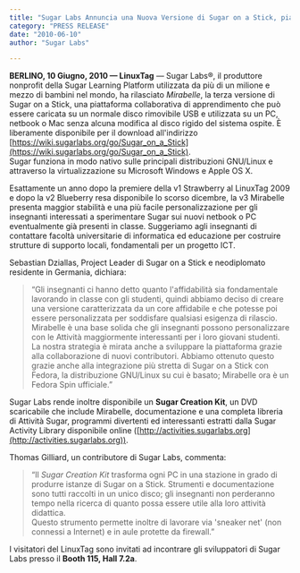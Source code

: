 ```yaml
---
title: "Sugar Labs Annuncia una Nuova Versione di Sugar on a Stick, piattaforma software educativa per bambini"
category: "PRESS RELEASE"
date: "2010-06-10"
author: "Sugar Labs"

---
```

<!-- markdownlint-disable -->

**BERLINO, 10 Giugno, 2010 — LinuxTag** — Sugar Labs®, il produttore nonprofit della Sugar Learning Platform utilizzata da più di un milione e mezzo di bambini nel mondo, ha rilasciato *Mirabelle*, la terza versione di Sugar on a Stick, una piattaforma collaborativa di apprendimento che può essere caricata su un normale disco rimovibile USB e utilizzata su un PC, netbook o Mac senza alcuna modifica al disco rigido del sistema ospite. È liberamente disponibile per il download all'indirizzo [https://wiki.sugarlabs.org/go/Sugar_on_a_Stick](https://wiki.sugarlabs.org/go/Sugar_on_a_Stick).  
Sugar funziona in modo nativo sulle principali distribuzioni GNU/Linux e attraverso la virtualizzazione su Microsoft Windows e Apple OS X.

Esattamente un anno dopo la premiere della v1 Strawberry al LinuxTag 2009 e dopo la v2 Blueberry resa disponibile lo scorso dicembre, la v3 Mirabelle presenta maggior stabilità e una più facile personalizzazione per gli insegnanti interessati a sperimentare Sugar sui nuovi netbook o PC eventualmente già presenti in classe. Suggeriamo agli insegnanti di contattare facoltà universitarie di informatica ed educazione per costruire strutture di supporto locali, fondamentali per un progetto ICT.

Sebastian Dziallas, Project Leader di Sugar on a Stick e neodiplomato residente in Germania, dichiara:  
> “Gli insegnanti ci hanno detto quanto l'affidabilità sia fondamentale lavorando in classe con gli studenti, quindi abbiamo deciso di creare una versione caratterizzata da un core affidabile e che potesse poi essere personalizzata per soddisfare qualsiasi esigenza di rilascio.  
> Mirabelle è una base solida che gli insegnanti possono personalizzare con le Attività maggiormente interessanti per i loro giovani studenti.  
> La nostra strategia è mirata anche a sviluppare la piattaforma grazie alla collaborazione di nuovi contributori. Abbiamo ottenuto questo grazie anche alla integrazione più stretta di Sugar on a Stick con Fedora, la distribuzione GNU/Linux su cui è basato; Mirabelle ora è un Fedora Spin ufficiale.”

Sugar Labs rende inoltre disponibile un **Sugar Creation Kit**, un DVD scaricabile che include Mirabelle, documentazione e una completa libreria di Attività Sugar, programmi divertenti ed interessanti estratti dalla Sugar Activity Library disponibile online ([http://activities.sugarlabs.org](http://activities.sugarlabs.org)).

Thomas Gilliard, un contributore di Sugar Labs, commenta:  
> “Il *Sugar Creation Kit* trasforma ogni PC in una stazione in grado di produrre istanze di Sugar on a Stick. Strumenti e documentazione sono tutti raccolti in un unico disco; gli insegnanti non perderanno tempo nella ricerca di quanto possa essere utile alla loro attività didattica.  
> Questo strumento permette inoltre di lavorare via 'sneaker net' (non connessi a Internet) e in aule protette da firewall.”

I visitatori del LinuxTag sono invitati ad incontrare gli sviluppatori di Sugar Labs presso il **Booth 115, Hall 7.2a**.